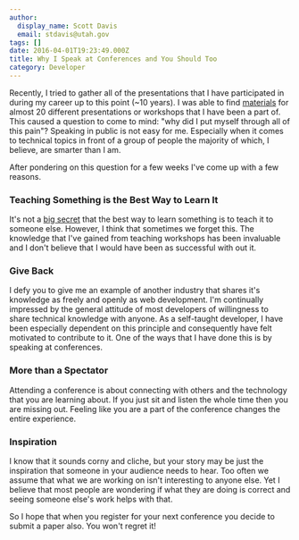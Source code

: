 ```yaml
---
author:
  display_name: Scott Davis
  email: stdavis@utah.gov
tags: []
date: 2016-04-01T19:23:49.000Z
title: Why I Speak at Conferences and You Should Too
category: Developer
---
```


Recently, I tried to gather all of the presentations that I have participated in during my career up to this point (~10 years). I was able to find [materials](https://drive.google.com/drive/folders/0BxgFysokDQeKS0JPaTRPQmxKQlE?usp=drive_open) for almost 20 different presentations or workshops that I have been a part of. This caused a question to come to mind: "why did I put myself through all of this pain"? Speaking in public is not easy for me. Especially when it comes to technical topics in front of a group of people the majority of which, I believe, are smarter than I am.

After pondering on this question for a few weeks I've come up with a few reasons.

### Teaching Something is the Best Way to Learn It

It's not a [big secret](https://ideas.time.com/2011/11/30/the-protege-effect/) that the best way to learn something is to teach it to someone else. However, I think that sometimes we forget this. The knowledge that I've gained from teaching workshops has been invaluable and I don't believe that I would have been as successful with out it.

### Give Back

I defy you to give me an example of another industry that shares it's knowledge as freely and openly as web development. I'm continually impressed by the general attitude of most developers of willingness to share technical knowledge with anyone. As a self-taught developer, I have been especially dependent on this principle and consequently have felt motivated to contribute to it. One of the ways that I have done this is by speaking at conferences.

### More than a Spectator

Attending a conference is about connecting with others and the technology that you are learning about. If you just sit and listen the whole time then you are missing out. Feeling like you are a part of the conference changes the entire experience.

### Inspiration

I know that it sounds corny and cliche, but your story may be just the inspiration that someone in your audience needs to hear. Too often we assume that what we are working on isn't interesting to anyone else. Yet I believe that most people are wondering if what they are doing is correct and seeing someone else's work helps with that.

So I hope that when you register for your next conference you decide to submit a paper also. You won't regret it!
